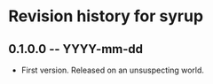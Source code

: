 # Revision history for syrup

## 0.1.0.0 -- YYYY-mm-dd

* First version. Released on an unsuspecting world.
